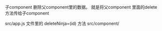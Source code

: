 子component 删除父component里的数据。
就是将父component 里面的delete 方法传给子component


src/app.js 文件里的 deleteNinja=(id) 方法
src/component/
